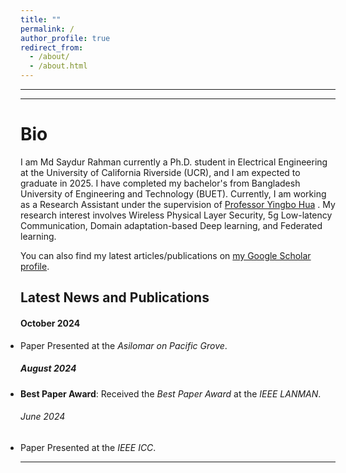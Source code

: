 ```yaml
---
title: ""
permalink: /
author_profile: true
redirect_from: 
  - /about/
  - /about.html
---
```

---
---

Bio
======
I am Md Saydur Rahman currently a Ph.D. student in Electrical Engineering at the University of California Riverside (UCR), and I am expected to graduate in 2025. I have completed my bachelor's from Bangladesh University of Engineering and Technology (BUET). Currently, I am working as a Research Assistant under the supervision of [Professor Yingbo Hua](https://intra.ece.ucr.edu/~yhua/) 
. My research interest involves Wireless Physical Layer Security, 5g Low-latency Communication, Domain adaptation-based Deep learning, and Federated learning. 
<div class="wordwrap">  You can also find my latest articles/publications on  <a href="https://scholar.google.com/citations?user=Zbf4zyUAAAAJ&hl=en&authuser=1">my Google Scholar profile</a>. </div>

<div class="news-section">
  <h2>Latest News and Publications</h2>

  <h4>October 2024</h4>
  <ul style="margin: 0; padding: 0;">
    <li>Paper Presented at the <em>Asilomar on Pacific Grove</em>.</li>
  </ul>

  <h5>August 2024</h5>
  <ul style="margin: 0; padding: 0;">
    <li><strong>Best Paper Award</strong>: Received the <em>Best Paper Award</em> at the <em>IEEE LANMAN</em>.</li>
  </ul>

  <h6>June 2024</h6>
  <ul style="margin: 0; padding: 0;">
    <li>Paper Presented at the <em>IEEE ICC</em>.</li>
  </ul>
</div>



---

